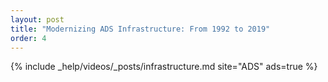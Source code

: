 ```yaml
---
layout: post
title: "Modernizing ADS Infrastructure: From 1992 to 2019"
order: 4
---
```


{% include _help/videos/_posts/infrastructure.md site="ADS" ads=true %}
